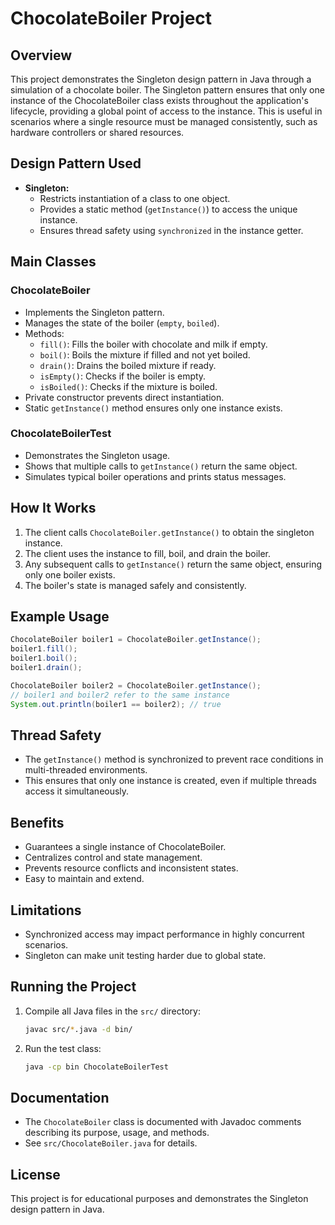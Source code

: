 # ChocolateBoiler Project

## Overview
This project demonstrates the Singleton design pattern in Java through a simulation of a chocolate boiler. The Singleton pattern ensures that only one instance of the ChocolateBoiler class exists throughout the application's lifecycle, providing a global point of access to the instance. This is useful in scenarios where a single resource must be managed consistently, such as hardware controllers or shared resources.

## Design Pattern Used
- **Singleton:**
  - Restricts instantiation of a class to one object.
  - Provides a static method (`getInstance()`) to access the unique instance.
  - Ensures thread safety using `synchronized` in the instance getter.

## Main Classes
### ChocolateBoiler
- Implements the Singleton pattern.
- Manages the state of the boiler (`empty`, `boiled`).
- Methods:
  - `fill()`: Fills the boiler with chocolate and milk if empty.
  - `boil()`: Boils the mixture if filled and not yet boiled.
  - `drain()`: Drains the boiled mixture if ready.
  - `isEmpty()`: Checks if the boiler is empty.
  - `isBoiled()`: Checks if the mixture is boiled.
- Private constructor prevents direct instantiation.
- Static `getInstance()` method ensures only one instance exists.

### ChocolateBoilerTest
- Demonstrates the Singleton usage.
- Shows that multiple calls to `getInstance()` return the same object.
- Simulates typical boiler operations and prints status messages.

## How It Works
1. The client calls `ChocolateBoiler.getInstance()` to obtain the singleton instance.
2. The client uses the instance to fill, boil, and drain the boiler.
3. Any subsequent calls to `getInstance()` return the same object, ensuring only one boiler exists.
4. The boiler's state is managed safely and consistently.

## Example Usage
```java
ChocolateBoiler boiler1 = ChocolateBoiler.getInstance();
boiler1.fill();
boiler1.boil();
boiler1.drain();

ChocolateBoiler boiler2 = ChocolateBoiler.getInstance();
// boiler1 and boiler2 refer to the same instance
System.out.println(boiler1 == boiler2); // true
```

## Thread Safety
- The `getInstance()` method is synchronized to prevent race conditions in multi-threaded environments.
- This ensures that only one instance is created, even if multiple threads access it simultaneously.

## Benefits
- Guarantees a single instance of ChocolateBoiler.
- Centralizes control and state management.
- Prevents resource conflicts and inconsistent states.
- Easy to maintain and extend.

## Limitations
- Synchronized access may impact performance in highly concurrent scenarios.
- Singleton can make unit testing harder due to global state.

## Running the Project
1. Compile all Java files in the `src/` directory:
   ```bash
   javac src/*.java -d bin/
   ```
2. Run the test class:
   ```bash
   java -cp bin ChocolateBoilerTest
   ```

## Documentation
- The `ChocolateBoiler` class is documented with Javadoc comments describing its purpose, usage, and methods.
- See `src/ChocolateBoiler.java` for details.

## License
This project is for educational purposes and demonstrates the Singleton design pattern in Java.